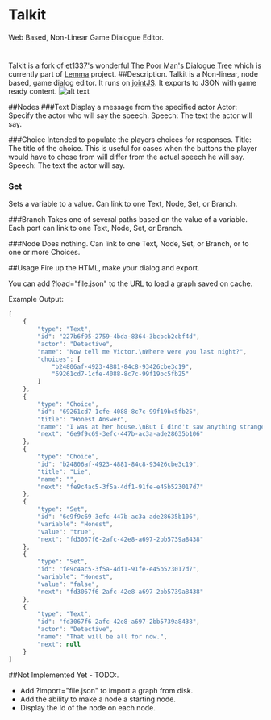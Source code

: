 # Talkit
Web Based, Non-Linear Game Dialogue Editor.
#
Talkit is a fork of [et1337's](https://github.com/et1337) wonderful [The Poor Man's Dialogue Tree](http://et1337.com/2014/05/16/the-poor-mans-dialogue-tree/) which is currently part of [Lemma](https://github.com/et1337/Lemma) project.
##Description.
Talkit is a Non-linear, node based, game dialog editor. 
It runs on [jointJS](http://www.jointjs.com/). It exports to JSON with game ready content.
![alt text](http://i.imgur.com/7lu8NIy.png?1)

##Nodes
###Text
Display a message from the specified actor
Actor: Specify the actor who will say the speech.
Speech: The text the actor will say.

###Choice
Intended to populate the players choices for responses.
Title: The title of the choice. This is useful for cases when the buttons the player would have to chose from
will differ from the actual speech he will say. 
Speech: The text the actor will say.

### Set
Sets a variable to a value. Can link to one Text, Node, Set, or Branch.

###Branch
Takes one of several paths based on the value of a variable. Each port can link to one Text, Node, Set, or Branch.

###Node
Does nothing. Can link to one Text, Node, Set, or Branch, or to one or more Choices.

##Usage
Fire up the HTML, make your dialog and export. 

You can add ?load="file.json" to the URL to load a graph saved on cache.

Example Output:
```javascript
[
    {
        "type": "Text",
        "id": "227b6f95-2759-4bda-8364-3bcbcb2cbf4d",
        "actor": "Detective",
        "name": "Now tell me Victor.\nWhere were you last night?",
        "choices": [
            "b24806af-4923-4881-84c8-93426cbe3c19",
            "69261cd7-1cfe-4088-8c7c-99f19bc5fb25"
        ]
    },
    {
        "type": "Choice",
        "id": "69261cd7-1cfe-4088-8c7c-99f19bc5fb25",
        "title": "Honest Answer",
        "name": "I was at her house.\nBut I dind't saw anything strange.",
        "next": "6e9f9c69-3efc-447b-ac3a-ade28635b106"
    },
    {
        "type": "Choice",
        "id": "b24806af-4923-4881-84c8-93426cbe3c19",
        "title": "Lie",
        "name": "",
        "next": "fe9c4ac5-3f5a-4df1-91fe-e45b523017d7"
    },
    {
        "type": "Set",
        "id": "6e9f9c69-3efc-447b-ac3a-ade28635b106",
        "variable": "Honest",
        "value": "true",
        "next": "fd3067f6-2afc-42e8-a697-2bb5739a8438"
    },
    {
        "type": "Set",
        "id": "fe9c4ac5-3f5a-4df1-91fe-e45b523017d7",
        "variable": "Honest",
        "value": "false",
        "next": "fd3067f6-2afc-42e8-a697-2bb5739a8438"
    },
    {
        "type": "Text",
        "id": "fd3067f6-2afc-42e8-a697-2bb5739a8438",
        "actor": "Detective",
        "name": "That will be all for now.",
        "next": null
    }
]
```

##Not Implemented Yet - TODO:.
* Add ?import="file.json" to import a graph from disk.
* Add the ability to make a node a starting node.
* Display the Id of the node on each node.

